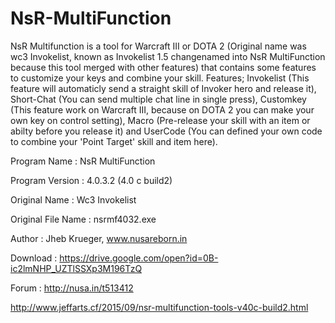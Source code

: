 NsR-MultiFunction
=================
NsR Multifunction is a tool for Warcraft III or DOTA 2 (Original name was wc3 Invokelist, known as Invokelist 1.5 changenamed into NsR MultiFunction because this tool merged with other features) that contains some features to customize your keys and combine your skill. Features; Invokelist (This feature will automaticly send a straight skill of Invoker hero and release it), Short-Chat (You can send multiple chat line in single press), Customkey (This feature work on Warcraft III, because on DOTA 2 you can make your own key on control setting), Macro (Pre-release your skill with an item or abilty before you release it) and UserCode (You can defined your own code to combine your 'Point Target' skill and item here).


Program Name : NsR MultiFunction 

Program Version : 4.0.3.2 (4.0 c build2)

Original Name : Wc3 Invokelist 

Original File Name : nsrmf4032.exe 

Author : Jheb Krueger, www.nusareborn.in

Download : https://drive.google.com/open?id=0B-ic2lmNHP_UZTlSSXp3M196TzQ

Forum : http://nusa.in/t513412

http://www.jeffarts.cf/2015/09/nsr-multifunction-tools-v40c-build2.html
